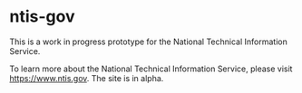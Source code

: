 # ntis-gov
This is a work in progress prototype for the National Technical Information Service.  

To learn more about the National Technical Information Service, please visit https://www.ntis.gov.  The site is in alpha.
